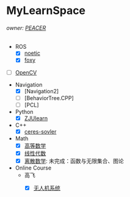 # MyLearnSpace
###### owner: [PEACER]()

- ROS
  - [x] [noetic](./ROS/noetic)
  - [x] [foxy](./ROS/foxy)
- [ ] [OpenCV](./)
- Navigation
  - [x] [Navigation2]
  - [ ] [BehaviorTree.CPP]
  - [ ] [PCL]
- Python
  - [x] [ZJUlearn](./Python/ZJUlearn/)
- C++
  - [x] [ceres-sovler](./C++/ceres-solver/)
- Math
  - [x] [高等数学](./XDU/高等数学/)
  - [x] [线性代数](./XDU/线性代数/)
  - [x] [离散数学](./XDU/离散数学/): 未完成：函数与无限集合、图论
- Online Course
  - 高飞
    - [x] [无人机系统](./OnlineCourse/GaoFei/无人机系统/无人机系统.md)





